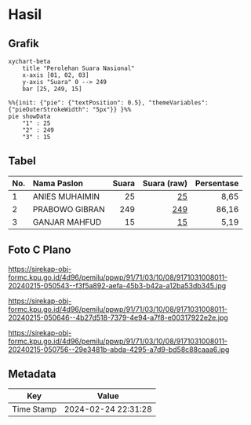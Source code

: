 # Hasil

## Grafik

```mermaid
xychart-beta
    title "Perolehan Suara Nasional"
    x-axis [01, 02, 03]
    y-axis "Suara" 0 --> 249
    bar [25, 249, 15]
```

```mermaid
%%{init: {"pie": {"textPosition": 0.5}, "themeVariables": {"pieOuterStrokeWidth": "5px"}} }%%
pie showData
    "1" : 25
    "2" : 249
    "3" : 15
```

## Tabel

| No. | Nama Paslon    | Suara | Suara (raw) | Persentase |
|:--- |:-------------- | -----:| -----------:| ----------:|
| 1   | ANIES MUHAIMIN | 25    | [25][p-1]   | 8,65       |
| 2   | PRABOWO GIBRAN | 249   | [249][p-2]  | 86,16      |
| 3   | GANJAR MAHFUD  | 15    | [15][p-3]   | 5,19       |


[p-1]: https://github.com/gigit-pemilu/pemilu-2024/blob/main/pilpres/hitung-suara/sub/91-papua/sub/71-kota-jayapura/sub/03-abepura/sub/1008-awiyo/sub/011-tps/sub/paslon-1.txt
[p-2]: https://github.com/gigit-pemilu/pemilu-2024/blob/main/pilpres/hitung-suara/sub/91-papua/sub/71-kota-jayapura/sub/03-abepura/sub/1008-awiyo/sub/011-tps/sub/paslon-2.txt
[p-3]: https://github.com/gigit-pemilu/pemilu-2024/blob/main/pilpres/hitung-suara/sub/91-papua/sub/71-kota-jayapura/sub/03-abepura/sub/1008-awiyo/sub/011-tps/sub/paslon-3.txt

## Foto C Plano

https://sirekap-obj-formc.kpu.go.id/4d96/pemilu/ppwp/91/71/03/10/08/9171031008011-20240215-050543--f3f5a892-aefa-45b3-b42a-a12ba53db345.jpg

https://sirekap-obj-formc.kpu.go.id/4d96/pemilu/ppwp/91/71/03/10/08/9171031008011-20240215-050646--4b27d518-7379-4e94-a7f8-e00317922e2e.jpg

https://sirekap-obj-formc.kpu.go.id/4d96/pemilu/ppwp/91/71/03/10/08/9171031008011-20240215-050756--29e3481b-abda-4295-a7d9-bd58c88caaa6.jpg


## Metadata

| Key        | Value               |
| ---------- | ------------------- |
| Time Stamp | 2024-02-24 22:31:28 |



